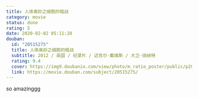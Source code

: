 ```yaml
---
title: 人体奥妙之细胞的暗战
category: movie
status: done
rating: 5
date: 2020-02-02 05:11:28
douban:
  id: "20515275"
  title: 人体奥妙之细胞的暗战
  subtitle: 2012 / 英国 / 纪录片 / 迈克尔·戴维斯 / 大卫·田纳特
  rating: 9.4
  cover: https://img9.doubanio.com/view/photo/m_ratio_poster/public/p2872683476.jpg
  link: https://movie.douban.com/subject/20515275/
---
```


so amazinggg